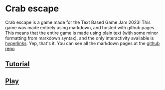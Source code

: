 # Crab escape
Crab escape is a game made for the Text Based Game Jam 2023! This game was made entirely using markdown, and hosted with github pages. This means that the entire game is made using plain text (with some minor formatting from markdown syntax), and the only interactivity available is [hyperlinks](./bozo.html). Yep, that's it. You can see all the markdown pages at the [github repo](https://github.com/samgcode/Crab-escape)
## [Tutorial](./Tutorial.html)
## [Play](./game/Start.html)
